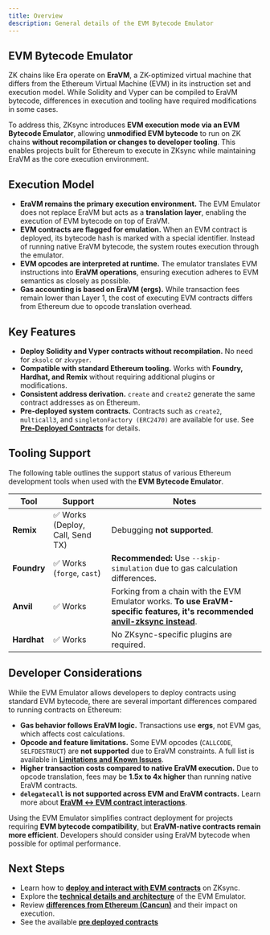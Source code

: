 ```yaml
---
title: Overview
description: General details of the EVM Bytecode Emulator
---
```

## EVM Bytecode Emulator

ZK chains like Era operate on **EraVM**, a ZK-optimized virtual machine that differs from the Ethereum Virtual Machine (EVM)
in its instruction set and execution model. While Solidity and Vyper can be compiled to EraVM bytecode, differences in
execution and tooling have required modifications in some cases.

To address this, ZKsync introduces **EVM execution mode via an EVM Bytecode Emulator**, allowing **unmodified EVM bytecode** to run
on ZK chains **without recompilation or changes to developer tooling**. This enables projects built for Ethereum to execute in
ZKsync while maintaining EraVM as the core execution environment.

## Execution Model

- **EraVM remains the primary execution environment.** The EVM Emulator does not replace EraVM but acts as a **translation layer**,
  enabling the execution of EVM bytecode on top of EraVM.
- **EVM contracts are flagged for emulation.** When an EVM contract is deployed, its bytecode hash is marked with a special identifier.
  Instead of running native EraVM bytecode, the system routes execution through the emulator.
- **EVM opcodes are interpreted at runtime.** The emulator translates EVM instructions into **EraVM operations**, ensuring execution
  adheres to EVM semantics as closely as possible.
- **Gas accounting is based on EraVM (ergs).** While transaction fees remain lower than Layer 1, the cost of executing EVM contracts
  differs from Ethereum due to opcode translation overhead.

## Key Features

- **Deploy Solidity and Vyper contracts without recompilation.** No need for `zksolc` or `zkvyper`.
- **Compatible with standard Ethereum tooling.** Works with **Foundry, Hardhat, and Remix** without requiring additional plugins or modifications.
- **Consistent address derivation.** `create` and `create2` generate the same contract addresses as on Ethereum.
- **Pre-deployed system contracts.** Contracts such as `create2`, `multicall3`, and `singletonFactory (ERC2470)` are available
  for use. See **[Pre-Deployed Contracts](./pre-deployed-contracts)** for details.

## Tooling Support

The following table outlines the support status of various Ethereum development tools when used with the **EVM Bytecode Emulator**.

| **Tool** | **Support** | **Notes** |
|----------|------------|-----------|
| **Remix** | ✅ Works (Deploy, Call, Send TX) | Debugging **not supported**. |
| **Foundry** | ✅ Works (`forge`, `cast`) | **Recommended:** Use `--skip-simulation` due to gas calculation differences. |
| **Anvil** | ✅ Works | Forking from a chain with the EVM Emulator works. **To use EraVM-specific features, it's recommended [anvil-zksync instead](../../../zksync-era/tooling/local-setup/anvil-zksync-node)**. |
| **Hardhat** | ✅ Works | No ZKsync-specific plugins are required. |

## Developer Considerations

While the EVM Emulator allows developers to deploy contracts using standard EVM bytecode, there are several important differences
compared to running contracts on Ethereum:

- **Gas behavior follows EraVM logic.** Transactions use **ergs**, not EVM gas, which affects cost calculations.
- **Opcode and feature limitations.** Some EVM opcodes (`CALLCODE`, `SELFDESTRUCT`) are **not supported** due to
  EraVM constraints. A full list is available in **[Limitations and Known Issues](./limitations)**.
- **Higher transaction costs compared to native EraVM execution.** Due to opcode translation, fees may be **1.5x to 4x higher**
  than running native EraVM contracts.
- **`delegatecall` is not supported across EVM and EraVM contracts.** Learn more about **[EraVM ↔ EVM contract interactions](./era-evm-interactions)**.

Using the EVM Emulator simplifies contract deployment for projects requiring **EVM bytecode compatibility**, but **EraVM-native contracts remain more efficient**.
Developers should consider using EraVM bytecode when possible for optimal performance.

## Next Steps

- Learn how to **[deploy and interact with EVM contracts](./deployment-execution)** on ZKsync.
- Explore the **[technical details and architecture](./technical-details)** of the EVM Emulator.
- Review **[differences from Ethereum (Cancun)](./evm-differences)** and their impact on execution.
- See the available **[pre deployed contracts](./pre-deployed-contracts)**
